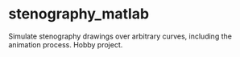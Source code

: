 # stenography_matlab
Simulate stenography drawings over arbitrary curves, including the animation process. Hobby project.
